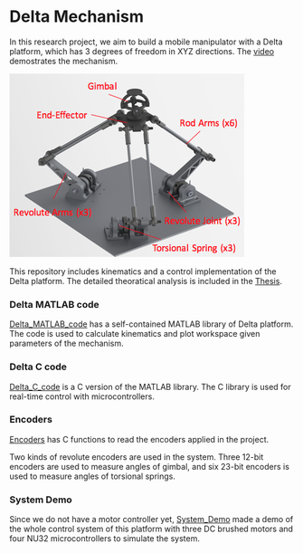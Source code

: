 # Delta Mechanism

In this research project, we aim to build a mobile manipulator with a Delta platform,
which has 3 degrees of freedom in XYZ directions. The [video](https://www.youtube.com/watch?v=gFc7Y-O5YaY)
demostrates the mechanism.

![Delta CAD](Delta_CAD.png)

This repository includes kinematics and a control implementation of the Delta platform.
The detailed theoratical analysis is included in the [Thesis](Thesis.pdf).

### Delta MATLAB code

[Delta_MATLAB_code](/Delta_MATLAB_code) has a self-contained MATLAB library of Delta platform.
The code is used to calculate kinematics and plot workspace given parameters of the mechanism.

### Delta C code

[Delta_C_code](/Delta_C_code) is a C version of the MATLAB library. The C library is used for
real-time control with microcontrollers.

### Encoders

[Encoders](/Encoders) has C functions to read the encoders applied in the project.

Two kinds of revolute encoders are used in the system. Three 12-bit encoders are used to measure angles of
gimbal, and six 23-bit encoders is used to measure angles of torsional springs.

### System Demo

Since we do not have a motor controller yet, [System_Demo](/System_Demo) made a demo of the whole control system
of this platform with three DC brushed motors and four NU32 microcontrollers to simulate the system.
